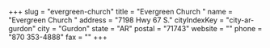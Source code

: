 +++
slug = "evergreen-church"
title = "Evergreen Church "
name = "Evergreen Church "
address = "7198 Hwy 67 S."
cityIndexKey = "city-ar-gurdon"
city = "Gurdon"
state = "AR"
postal = "71743"
website = ""
phone = "870 353-4888"
fax = ""
+++
